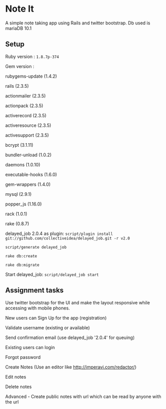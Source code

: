 # Note It

A simple note taking app using Rails and twitter bootstrap. Db used is mariaDB 10.1

## Setup

Ruby version : `1.8.7p-374`

Gem version :

rubygems-update (1.4.2)

rails (2.3.5)

actionmailer (2.3.5)

actionpack (2.3.5)

activerecord (2.3.5)

activeresource (2.3.5)

activesupport (2.3.5)

bcrypt (3.1.11)

bundler-unload (1.0.2)

daemons (1.0.10)

executable-hooks (1.6.0)

gem-wrappers (1.4.0)

mysql (2.9.1)

popper_js (1.16.0)

rack (1.0.1)

rake (0.8.7) 

delayed_job 2.0.4 as plugin: `script/plugin install git://github.com/collectiveidea/delayed_job.git -r v2.0`
 
`script/generate delayed_job`

`rake db:create`

`rake db:migrate`

Start delayed_job: `script/delayed_job start`


## Assignment tasks

Use twitter bootstrap for the UI and make the layout responsive while accessing with mobile phones.

New users can Sign Up for the app (registration)

Validate username (existing or available)

Send confirmation email (use delayed_job  '2.0.4' for queuing)

Existing users can login

Forgot password

Create Notes (Use an editor like http://imperavi.com/redactor/)

Edit notes

Delete notes

Advanced - Create public notes with url which can be read by anyone with the url
